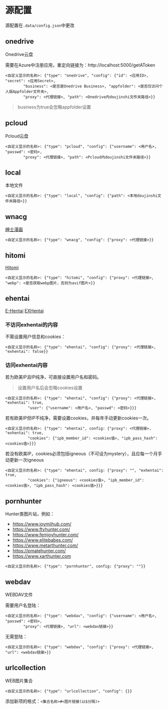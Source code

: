 # 源配置

源配置在`.data/config.json`中更改

## onedrive

Onedrive云盘

需要在Azure中注册应用，重定向链接为：http://localhost:5000/getAToken

```
<自定义显示的名称>: {"type": "onedrive", "config": {"id": <应用ID>, "secret": <应用Secret>,
        "business": <是否是Onedrive Business>, "appfolder": <是否仅访问个人版Appfolder文件夹>,
        "proxy": <代理链接>, "path": <Onedrive内doujinshi文件夹路径>}}
```
>business为true会忽略appfolder设置

## pcloud

Pcloud云盘

```
<自定义显示的名称>: {"type": "pcloud", "config": {"username": <用户名>, "passwd": <密码>,
        "proxy": <代理链接>, "path": <Pcloud内doujinshi文件夹路径>}}
```

## local

本地文件

```
<自定义显示的名称>: {"type": "local", "config": {"path": <本地doujinshi文件夹路径>}}
```

## wnacg

[绅士漫画](https://wnacg.com)

```
<自定义显示的名称>: {"type": "wnacg", "config": {"proxy": <代理链接>}}
```

## hitomi

[Hitomi](https://hitomi.la)

```
<自定义显示的名称>: {"type": "hitomi", "config": {"proxy": <代理链接>, "webp": <是否获取webp图片，否则为avif图片>}}
```

## ehentai

[E-Hentai](https://e-hentai.org/)
[EXHentai](https://exhentai.org/)

### 不访问exhentai的内容

不需设置用户信息和cookies：

```
<自定义显示的名称>: {"type": "ehentai", "config": {"proxy": <代理链接>, "exhentai": false}}
```

### 访问exhentai内容

若为欧美IP且IP纯净，可直接设置用户名和密码。
>设置用户名后会忽略cookies设置

```
<自定义显示的名称>: {"type": "ehentai", "config": {"proxy": <代理链接>, "exhentai": true,
          "user": {"username": <用户名>, "passwd": <密码>}}}
```

若有欧美IP但IP不纯净，需要设置cookies，并每年手动更新cookies一次。

```
<自定义显示的名称>: {"type": "ehentai", config: {"proxy": <代理链接>, "exhentai": true,
          "cookies": {"ipb_member_id": <cookies值>, "ipb_pass_hash": <cookies值>}}}
```

若没有欧美IP，cookies必须包括igneous（不可设为mystery），且应每一个月手动更新一次igneous

```
<自定义显示的名称>: {"type": "ehentai", config: {"proxy": "", "exhentai": true,
          "cookies": {"igneous": <cookies值>, "ipb_member_id": <cookies值>, "ipb_pass_hash": <cookies值>}}}
```

## pornhunter

Hunter类图片站，例如：
* https://www.joymiihub.com/
* https://www.ftvhunter.com/
* https://www.femjoyhunter.com/
* https://www.elitebabes.com/
* https://www.metarthunter.com/
* https://pmatehunter.com/
* https://www.xarthunter.com

```
<自定义显示的名称>: {"type": "pornhunter", config: {"proxy": ""}}
```

## webdav

WEBDAV文件

需要用户名登陆：

```
<自定义显示的名称>: {"type": "webdav", "config": {"username": <用户名>, "passwd": <密码>,
        "proxy": <代理链接>, "url": <webdav链接>}}
```

无需登陆：

```
<自定义显示的名称>: {"type": "webdav", "config": {"proxy": <代理链接>, "url": <webdav链接>}}
```

## urlcollection

WEB图片集合

```
<自定义显示的名称>: {"type": "urlcollection", "config": {}}
```

添加新项的格式：`<集合名称>#<图片链接(以$分隔)>`